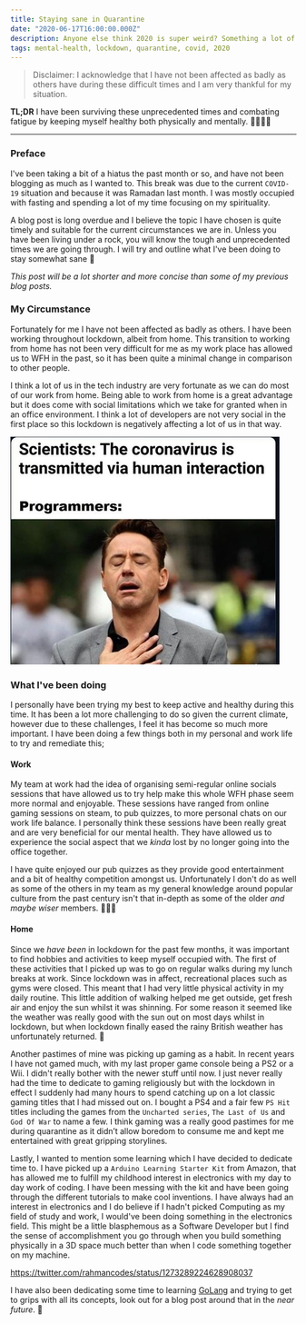 ```yaml
---
title: Staying sane in Quarantine
date: "2020-06-17T16:00:00.000Z"
description: Anyone else think 2020 is super weird? Something a lot of have never experienced before. We are now in the middle of a global pandemic and are expected to spend as much time as possible indoors. In this post I discuss how I personally have coped with the lockdown and how I've tried to keep on top of my physical and mental health. 🧠🏋️‍♀️
tags: mental-health, lockdown, quarantine, covid, 2020
---
```


> Disclaimer: I acknowledge that I have not been affected as badly as others have during these difficult times and I am very thankful for my situation.

**TL;DR** I have been surviving these unprecedented times and combating fatigue by keeping myself healthy both physically and mentally. 👷🏽‍♂️🧠

---

### Preface

I've been taking a bit of a hiatus the past month or so, and have not been blogging as much as I wanted to. This break was due to the current `COVID-19` situation and because it was Ramadan last month. I was mostly occupied with fasting and spending a lot of my time focusing on my spirituality.

A blog post is long overdue and I believe the topic I have chosen is quite timely and suitable for the current circumstances we are in.
Unless you have been living under a rock, you will know the tough and unprecedented times we are going through. I will try and outline what I've been doing to stay somewhat sane 🤪

_This post will be a lot shorter and more concise than some of my previous blog posts._

### My Circumstance

Fortunately for me I have not been affected as badly as others. I have been working throughout lockdown, albeit from home. This transition to working from home has not been very difficult for me as my work place has allowed us to WFH in the past, so it has been quite a minimal change in comparison to other people.

I think a lot of us in the tech industry are very fortunate as we can do most of our work from home. Being able to work from home is a great advantage but it does come with social limitations which we take for granted when in an office environment. I think a lot of developers are not very social in the first place so this lockdown is negatively affecting a lot of us in that way.

![Programmers in Quarantine](./assets/quarantine-programmers.jpg)

### What I've been doing

I personally have been trying my best to keep active and healthy during this time. It has been a lot more challenging to do so given the current climate, however due to these challenges, I feel it has become so much more important. I have been doing a few things both in my personal and work life to try and remediate this;

#### Work

My team at work had the idea of organising semi-regular online socials sessions that have allowed us to try help make this whole WFH phase seem more normal and enjoyable. These sessions have ranged from online gaming sessions on steam, to pub quizzes, to more personal chats on our work life balance. I personally think these sessions have been really great and are very beneficial for our mental health. They have allowed us to experience the social aspect that we _kinda_ lost by no longer going into the office together.

I have quite enjoyed our pub quizzes as they provide good entertainment and a bit of healthy competition amongst us. Unfortunately I don't do as well as some of the others in my team as my general knowledge around popular culture from the past century isn't that in-depth as some of the older _and maybe wiser_ members. 👴🏻🦖

#### Home

Since we _have been_ in lockdown for the past few months, it was important to find hobbies and activities to keep myself occupied with. The first of these activities that I picked up was to go on regular walks during my lunch breaks at work. Since lockdown was in affect, recreational places such as gyms were closed. This meant that I had very little physical activity in my daily routine. This little addition of walking helped me get outside, get fresh air and enjoy the sun whilst it was shinning. For some reason it seemed like the weather was really good with the sun out on most days whilst in lockdown, but when lockdown finally eased the rainy British weather has unfortunately returned. 🤔

Another pastimes of mine was picking up gaming as a habit. In recent years I have not gamed much, with my last proper game console being a PS2 or a Wii. I didn't really bother with the newer stuff until now. I just never really had the time to dedicate to gaming religiously but with the lockdown in effect I suddenly had many hours to spend catching up on a lot classic gaming titles that I had missed out on. I bought a PS4 and a fair few `PS Hit` titles including the games from the `Uncharted series`, `The Last of Us` and `God Of War` to name a few. I think gaming was a really good pastimes for me during quarantine as it didn’t allow boredom to consume me and kept me entertained with great gripping storylines.

Lastly, I wanted to mention some learning which I have decided to dedicate time to. I have picked up a `Arduino Learning Starter Kit` from Amazon, that has allowed me to fulfill my childhood interest in electronics with my day to day work of coding. I have been messing with the kit and have been going through the different tutorials to make cool inventions. I have always had an interest in electronics and I do believe if I hadn't picked Computing as my field of study and work, I would've been doing something in the electronics field. This might be a little blasphemous as a Software Developer but I find the sense of accomplishment you go through when you build something physically in a 3D space much better than when I code something together on my machine. 

https://twitter.com/rahmancodes/status/1273289224628908037

I have also been dedicating some time to learning [GoLang](https://golang.org/) and trying to get to grips with all its concepts, look out for a blog post around that in the _near future_. 🚀